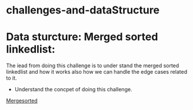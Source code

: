 # challenges-and-dataStructure
# Data sturcture: Merged sorted linkedlist:
The iead from doing this challenge is to under stand the merged sorted linkedlist and how it works also how we can handle the edge cases
related to it.

- Understand the concpet of doing this challenge.
  
[Mergesorted](https://github.com/OmarAmjad310/challenges-and-dataStructure/blob/linkedlist-Merge-Sorted/Data%20Sturctures/Merged%20sort%20linkedlist/doc/megreSorted%20.png)

